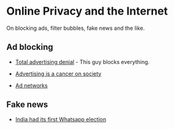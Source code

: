 # Online Privacy and the Internet

On blocking ads, filter bubbles, fake news and the like.

## Ad blocking

- [Total advertising denial](https://www.devever.net/~hl/total-advertising-denial) - This guy
  blocks everything.

- [Advertising is a cancer on society](http://jacek.zlydach.pl/blog/2019-07-31-ads-as-cancer.html)

- [Ad networks](https://www.vice.com/en_us/article/qjdkq7/avast-antivirus-sells-user-browsing-data-investigation)

## Fake news

- [India had its first Whatsapp election](https://www.cjr.org/tow_center/india-whatsapp-analysis-election-security.php)

